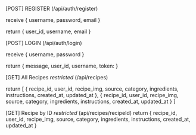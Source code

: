 [POST] REGISTER (/api/auth/register)

  receive
{
  username,
  password,
  email
}

return {
  user_id,
  username,
  email
}

[POST] LOGIN (/api/auth/login)

  receive
{
  username,
  password
}

return {
  message,
  user_id,
  username,
  token:
}

[GET] All Recipes *restricted* (/api/recipes)

return 
[
    {
       recipe_id,
       user_id,
       recipe_img,
       source,
       category,
       ingredients,
       instructions,
       created_at,
       updated_at
    },
    {
       recipe_id,
       user_id,
       recipe_img,
       source,
       category,
       ingredients,
       instructions,
       created_at,
       updated_at
    }
]

[GET] Recipe by ID *restricted* (api/recipes/recipeId)
return
 {
   recipe_id,
   user_id,
   recipe_img,
   source,
   category,
   ingredients,
   instructions,
   created_at,
   updated_at
 }

